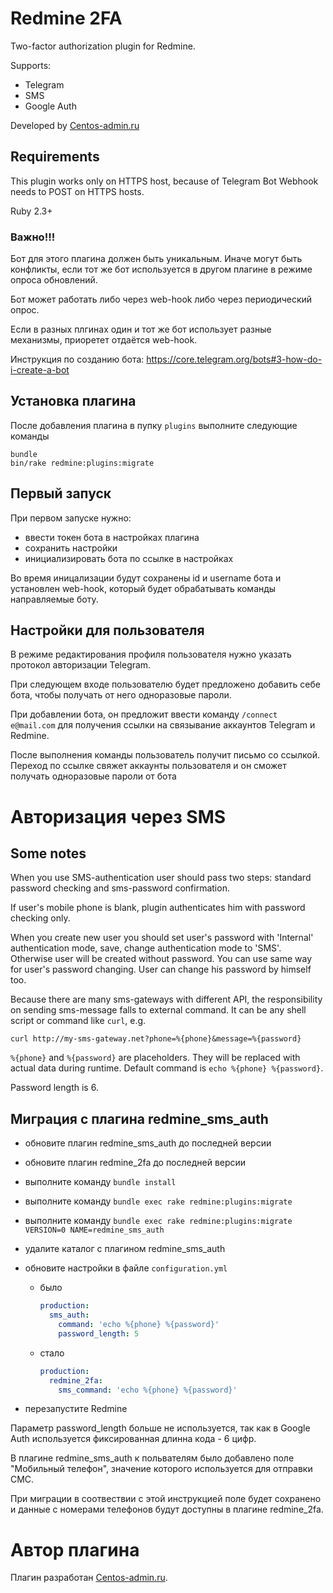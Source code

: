 # Redmine 2FA

Two-factor authorization plugin for Redmine.

Supports:
* Telegram
* SMS
* Google Auth

Developed by [Centos-admin.ru](https://centos-admin.ru/)

## Requirements

This plugin works only on HTTPS host, because of Telegram Bot Webhook needs to POST on HTTPS hosts.

Ruby 2.3+

### Важно!!!

Бот для этого плагина должен быть уникальным. Иначе могут быть конфликты, если тот же бот используется в другом плагине в режиме опроса обновлений.

Бот может работать либо через web-hook либо через периодический опрос.

Если в разных плгинах один и тот же бот использует разные механизмы, приоретет отдаётся web-hook.

Инструкция по созданию бота: https://core.telegram.org/bots#3-how-do-i-create-a-bot

## Установка плагина

После добавления плагина в пупку `plugins` выполните следующие команды
```
bundle
bin/rake redmine:plugins:migrate
```

## Первый запуск

При первом запуске нужно: 
* ввести токен бота в настройках плагина
* сохранить настройки
* инициализировать бота по ссылке в настройках

Во время иницализации будут сохранены id и username бота и установлен web-hook, который будет обрабатывать команды направляемые боту.

## Настройки для пользователя

В режиме редактирования профиля пользователя нужно указать протокол авторизации Telegram.

При следующем входе пользователю будет предложено добавить себе бота, чтобы получать от него одноразовые пароли.

При добавлении бота, он предложит ввести команду `/connect e@mail.com` для получения ссылки на связывание аккаунтов Telegram и Redmine.

После выполнения команды пользователь получит письмо со ссылкой.
Переход по ссылке свяжет аккаунты пользователя и он сможет получать одноразовые пароли от бота

# Авторизация через SMS

## Some notes

When you use SMS-authentication user should pass two steps: standard password checking and sms-password confirmation.

If user's mobile phone is blank, plugin authenticates him with password checking only.

When you create new user you should set user's password with 'Internal' authentication mode, save, change authentication mode to 'SMS'. Otherwise user will be created without password. You can use same way for user's password changing. User can change his password by himself too.

Because there are many sms-gateways with different API, the responsibility on sending sms-message falls to external command. It can be any shell script or command like `curl`, e.g.
```
curl http://my-sms-gateway.net?phone=%{phone}&message=%{password}
```
`%{phone}` and `%{password}` are placeholders. They will be replaced with actual data during runtime. Default command is `echo %{phone} %{password}`.

Password length is 6.

## Миграция с плагина redmine_sms_auth

* обновите плагин redmine_sms_auth до последней версии
* обновите плагин redmine_2fa до последней версии
* выполните команду `bundle install`
* выполните команду `bundle exec rake redmine:plugins:migrate`
* выполните команду `bundle exec rake redmine:plugins:migrate VERSION=0 NAME=redmine_sms_auth`
* удалите каталог с плагином redmine_sms_auth
* обновите настройки в файле `configuration.yml`
  * было
    ```yaml
    production:
      sms_auth:
        command: 'echo %{phone} %{password}'
        password_length: 5
    ```
  * стало
    ```yaml
    production:
      redmine_2fa:
        sms_command: 'echo %{phone} %{password}'
    ```

* перезапустите Redmine

Параметр password_length больше не используется, так как в Google Auth используется фиксированная длинна кода - 6 цифр.

В плагине redmine_sms_auth к польвателям было добавлено поле "Мобильный телефон", значение которого используется для 
отправки СМС.

При миграции в соотвествии с этой инструкцией поле будет сохранено и данные с номерами телефонов будут доступны в 
плагине redmine_2fa.


# Автор плагина

Плагин разработан [Centos-admin.ru](http://centos-admin.ru/).

